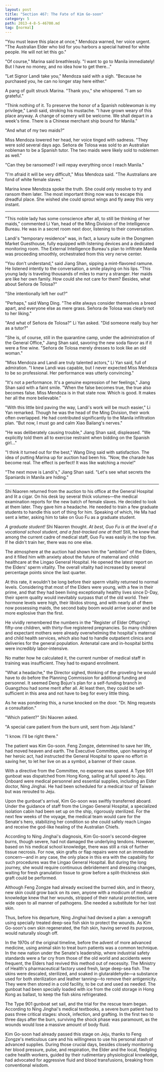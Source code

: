 ```yaml
---
layout: post
title: "Section 467: The Fate of Kim Go-soon"
category: 5
path: 2013-4-8-5-46700.md
tag: [normal]
---
```


"You must leave this place at once," Mendoza warned, her voice urgent. "The Australian Elder who bid for you harbors a special hatred for white people. He will not let this go."

"Of course," Marina said breathlessly. "I want to go to Manila immediately! But I have no money, and no idea how to get there..."

"Let Signor Landi take you," Mendoza said with a sigh. "Because he purchased you, he can no longer stay here either."

A pang of guilt struck Marina. "Thank you," she whispered. "I am so grateful."

"Think nothing of it. To preserve the honor of a Spanish noblewoman is my privilege," Landi said, stroking his mustache. "I have grown weary of this place anyway. A change of scenery will be welcome. We shall depart in a week's time. There is a Chinese merchant ship bound for Manila."

"And what of my two maids?"

Miss Mendoza lowered her head, her voice tinged with sadness. "They were sold several days ago. Señora de Tolosa was sold to an Australian nobleman to be a Spanish tutor. The two maids were likely sold to noblemen as well."

"Can they be ransomed? I will repay everything once I reach Manila."

"I'm afraid it will be very difficult," Miss Mendoza said. "The Australians are fond of white female slaves."

Marina knew Mendoza spoke the truth. She could only resolve to try and ransom them later. The most important thing now was to escape this dreadful place. She wished she could sprout wings and fly away this very instant.

---

"This noble lady has some conscience after all, to still be thinking of her maids," commented Li Yan, head of the Ming Division of the Intelligence Bureau. He was in a secret room next door, listening to their conversation.

Landi's "temporary residence" was, in fact, a luxury suite in the Dongmen Market Guesthouse, fully equipped with listening devices and a dedicated monitoring room. The External Intelligence Bureau's plan to infiltrate Manila was proceeding smoothly, orchestrated from this very nerve center.

"You don't understand," said Jiang Shan, sipping a mint-flavored ramune. He listened intently to the conversation, a smile playing on his lips. "This young lady is traveling thousands of miles to marry a stranger. Her maids are like her own family. How could she not care for them? Besides, what about Señora de Tolosa?"

"She intentionally left her out?"

"Perhaps," said Wang Ding. "The elite always consider themselves a breed apart, and everyone else as mere grass. Señora de Tolosa was clearly not to her liking."

"And what of Señora de Tolosa?" Li Yan asked. "Did someone really buy her as a tutor?"

"She is, of course, still in the quarantine camp, under the administration of the General Office," Jiang Shan said, savoring the new soda flavor as if it were a fine wine. "Señora de Tolosa merely dresses to look like an old woman."

"Miss Mendoza and Landi are truly talented actors," Li Yan said, full of admiration. "I knew Landi was capable, but I never expected Miss Mendoza to be so professional. Her performance was utterly convincing."

"It's not a performance. It's a genuine expression of her feelings," Jiang Shan said with a faint smile. "When the false becomes true, the true also becomes false. Miss Mendoza is in that state now. Which is good. It makes her all the more believable."

"With this little bird paving the way, Landi's work will be much easier," Li Yan remarked. Though he was the head of the Ming Division, their work often overlapped. He had contributed significantly to the Manila infiltration plan. "But now, I must go and calm Xiao Bailang's nerves."

"He was deliberately causing trouble," Jiang Shan said, displeased. "We explicitly told them all to exercise restraint when bidding on the Spanish girl..."

"I think it turned out for the best," Wang Ding said with satisfaction. The idea of putting Marina up for auction had been his. "Now, the charade has become real. The effect is perfect! It was like watching a movie!"

"The next move is Landi's," Jiang Shan said. "Let's see what secrets the Spaniards in Manila are hiding."

---

Shi Niaoren returned from the auction to his office at the General Hospital and lit a cigar. On his desk lay several thick volumes—the medical examination reports for the new batch of female slaves. He decided to look at them later. They gave him a headache. He needed to train a few graduate students to handle this sort of thing for him. Speaking of which, He Ma had sent a letter, asking him to take on Guo Fu as a graduate student.

*A graduate student!* Shi Niaoren thought. *At best, Guo Fu is at the level of a vocational school student, and a fast-tracked one at that!* Still, he knew that among the current cadre of medical staff, Guo Fu was easily in the top five. If he didn't train her, there was no one else.

The atmosphere at the auction had shown him the "ambition" of the Elders, and it filled him with anxiety about the future of maternal and child healthcare at the Lingao General Hospital. He opened the latest report on the Elders' sperm vitality. The overall vitality had increased by several percentage points since the last quarter.

At this rate, it wouldn't be long before their sperm vitality returned to normal levels. Considering that most of the Elders were young, with a few in their prime, and that they had been living exceptionally healthy lives since D-Day, their sperm quality would inevitably surpass that of the old world. Their hormone levels were high, their libidos strong, and with nearly all of them now possessing maids, the second baby boom would arrive sooner and be more explosive than the first.

He vividly remembered the numbers in the "Register of Elder Offspring": fifty-one children, with thirty-five registered pregnancies. So many children and expectant mothers were already overwhelming the hospital's maternal and child health services, which also had to handle outpatient clinics and deliveries for the general population. Antenatal care and in-hospital births were incredibly labor-intensive.

No matter how he calculated it, the current number of medical staff in training was insufficient. They had to expand enrollment.

"What a headache," the Director sighed, thinking of the groveling he would have to do before the Planning Commission for additional funding and personnel. It seemed Deng Bojun's plan for a self-funding branch in Guangzhou had some merit after all. At least then, they could be self-sufficient in this area and not have to beg for every little thing.

As he was pondering this, a nurse knocked on the door. "Dr. Ning requests a consultation."

"Which patient?" Shi Niaoren asked.

"A special care patient from the burn unit, sent from Jeju Island."

"I know. I'll be right there."

The patient was Kim Go-soon. Feng Zongze, determined to save her life, had moved heaven and earth. The Executive Committee, upon hearing of her heroic act, had instructed the General Hospital to spare no effort in saving her, to let her live on as a symbol, a banner of their cause.

With a directive from the Committee, no expense was spared. A Type 901 gunboat was dispatched from Hong Kong, sailing at full speed to Jeju. Onboard were medical personnel and essential supplies, including an Elder doctor, Ning Jinghai. He had been scheduled for a medical tour of Taiwan but was rerouted to Jeju.

Upon the gunboat's arrival, Kim Go-soon was swiftly transferred aboard. Under the guidance of staff from the Lingao General Hospital, a specialized isolation cabin had been set up on the ship, rigorously sterilized. For the next few weeks of the voyage, the medical team would care for the Senate's hero, stabilizing her condition so she could safely reach Lingao and receive the god-like healing of the Australian Chiefs.

According to Ning Jinghai's diagnosis, Kim Go-soon's second-degree burns, though severe, had not damaged the underlying tendons. However, based on his medical school knowledge, there was still a risk of further tissue necrosis. For now, skin grafts or flap repairs were not an immediate concern—and in any case, the only place in this era with the capability for such procedures was the Lingao General Hospital. But during the long journey, she would require continuous debridement and dressing changes, waiting for fresh granulation tissue to grow before a split-thickness skin graft could be performed.

Although Feng Zongze had already excised the burned skin, and in theory, new skin could grow back on its own, anyone with a modicum of medical knowledge knew that her wounds, stripped of their natural protection, were wide open to all manner of pathogens. She needed a substitute for her lost skin.

Thus, before his departure, Ning Jinghai had devised a plan: a xenograft using specially treated deep-sea fish skin to protect the wounds. As Kim Go-soon's own skin regenerated, the fish skin, having served its purpose, would naturally slough off.

In the 1970s of the original timeline, before the advent of more advanced medicine, using animal skin to treat burn patients was a common technique. In the new nation under the Senate's leadership, where industrial safety standards were a far cry from those of the old world and accidents were frequent, the Elders had revived this method out of necessity. The Ministry of Health's pharmaceutical factory used fresh, large deep-sea fish. The skins were descaled, sterilized, and soaked in glutaraldehyde—a substance used for both sterilization and leather tanning—to remove their antigenicity. They were then stored in a cold facility, to be cut and used as needed. The gunboat had been specially loaded with ice from the cold storage in Hong Kong as ballast, to keep the fish skins refrigerated.

The Type 901 gunboat set sail, and the trial for the rescue team began. According to Ning Jinghai's medical textbooks, a severe burn patient had to pass three critical stages: shock, infection, and grafting. In the first two to three days after the burn, surviving the shock phase was paramount, as the wounds would lose a massive amount of body fluid.

Kim Go-soon had already passed this stage on Jeju, thanks to Feng Zongze's meticulous care and his willingness to use his personal stash of advanced supplies. During those crucial days, besides closely monitoring her blood pressure, pulse, and respiration, the Elder and the local, fledgling cadre health workers, guided by their rudimentary physiological knowledge, had advocated for aggressive fluid and blood transfusions, breaking from conventional wisdom.